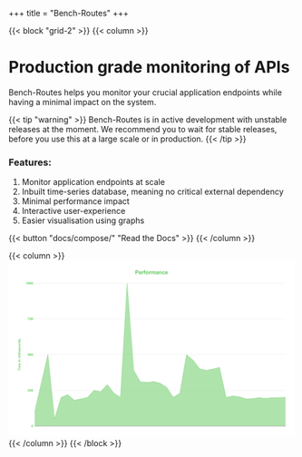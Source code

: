 +++
title = "Bench-Routes"
+++

{{< block "grid-2" >}}
{{< column >}}
# Production grade monitoring of APIs

Bench-Routes helps you monitor your crucial application endpoints while having a minimal impact on the system.

{{< tip "warning" >}}
Bench-Routes is in active development with unstable releases at the moment.
We recommend you to wait for stable releases, before you use this at a large scale or in production.
{{< /tip >}}

### Features:
1. Monitor application endpoints at scale
2. Inbuilt time-series database, meaning no critical external dependency
3. Minimal performance impact
4. Interactive user-experience
5. Easier visualisation using graphs

{{< button "docs/compose/" "Read the Docs" >}}
{{< /column >}}

{{< column >}}
![bench-routes banner](/images/performance.svg)
{{< /column >}}
{{< /block >}}
